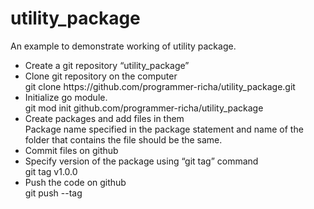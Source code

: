 # utility_package
An example to demonstrate working of utility package.

<ul>
  <li>
   Create a git repository “utility_package”
  </li>
  <li>
   Clone git repository on the computer
      <br/>git clone https://github.com/programmer-richa/utility_package.git
  </li>
  <li>
   Initialize go module.
      <br/>git mod init github.com/programmer-richa/utility_package
  </li>
  <li>Create packages and add files in them <br/>Package name specified in the package statement and name of the folder that contains the file should be the same.</li>
   <li>Commit files on github</li>
   <li>Specify version of the package using “git tag” command <br/> git tag v1.0.0</li>
   <li>Push the code on github <br/> git push --tag</li>
</ul>








